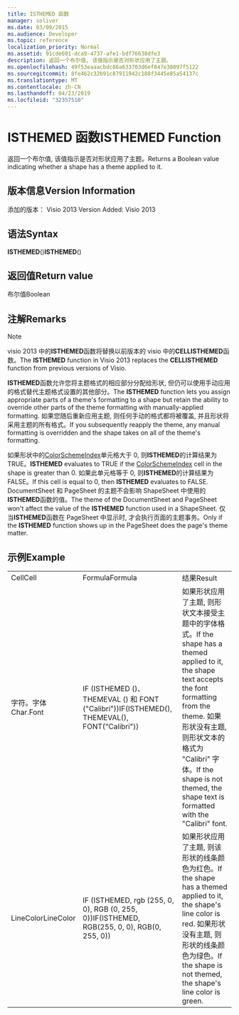 ```yaml
---
title: ISTHEMED 函数
manager: soliver
ms.date: 03/09/2015
ms.audience: Developer
ms.topic: reference
localization_priority: Normal
ms.assetid: 91cde601-dca9-4737-afe1-bdf76638dfe3
description: 返回一个布尔值, 该值指示是否对形状应用了主题。
ms.openlocfilehash: 49f53eaaacbdc86a633703d6ef847e38097f5122
ms.sourcegitcommit: 8fe462c32b91c87911942c188f3445e85a54137c
ms.translationtype: MT
ms.contentlocale: zh-CN
ms.lasthandoff: 04/23/2019
ms.locfileid: "32357510"
---
```

# <a name="isthemed-function"></a><span data-ttu-id="cc04a-103">ISTHEMED 函数</span><span class="sxs-lookup"><span data-stu-id="cc04a-103">ISTHEMED Function</span></span>

<span data-ttu-id="cc04a-104">返回一个布尔值, 该值指示是否对形状应用了主题。</span><span class="sxs-lookup"><span data-stu-id="cc04a-104">Returns a Boolean value indicating whether a shape has a theme applied to it.</span></span> 
  
## <a name="version-information"></a><span data-ttu-id="cc04a-105">版本信息</span><span class="sxs-lookup"><span data-stu-id="cc04a-105">Version Information</span></span>

<span data-ttu-id="cc04a-106">添加的版本： Visio 2013
</span><span class="sxs-lookup"><span data-stu-id="cc04a-106">Version Added: Visio 2013</span></span> 
  
## <a name="syntax"></a><span data-ttu-id="cc04a-107">语法</span><span class="sxs-lookup"><span data-stu-id="cc04a-107">Syntax</span></span>

 <span data-ttu-id="cc04a-108">**ISTHEMED**()</span><span class="sxs-lookup"><span data-stu-id="cc04a-108">**ISTHEMED**()</span></span>
  
## <a name="return-value"></a><span data-ttu-id="cc04a-109">返回值</span><span class="sxs-lookup"><span data-stu-id="cc04a-109">Return value</span></span>

<span data-ttu-id="cc04a-110">布尔值</span><span class="sxs-lookup"><span data-stu-id="cc04a-110">Boolean</span></span>
  
## <a name="remarks"></a><span data-ttu-id="cc04a-111">注解</span><span class="sxs-lookup"><span data-stu-id="cc04a-111">Remarks</span></span>

> [!NOTE]
> <span data-ttu-id="cc04a-112">visio 2013 中的**ISTHEMED**函数将替换以前版本的 visio 中的**CELLISTHEMED**函数。</span><span class="sxs-lookup"><span data-stu-id="cc04a-112">The **ISTHEMED** function in Visio 2013 replaces the **CELLISTHEMED** function from previous versions of Visio.</span></span> 
  
<span data-ttu-id="cc04a-113">**ISTHEMED**函数允许您将主题格式的相应部分分配给形状, 但仍可以使用手动应用的格式替代主题格式设置的其他部分。</span><span class="sxs-lookup"><span data-stu-id="cc04a-113">The **ISTHEMED** function lets you assign appropriate parts of a theme's formatting to a shape but retain the ability to override other parts of the theme formatting with manually-applied formatting.</span></span> <span data-ttu-id="cc04a-114">如果您随后重新应用主题, 则任何手动的格式都将被覆盖, 并且形状将采用主题的所有格式。</span><span class="sxs-lookup"><span data-stu-id="cc04a-114">If you subsequently reapply the theme, any manual formatting is overridden and the shape takes on all of the theme's formatting.</span></span> 
  
 <span data-ttu-id="cc04a-115">如果形状中的[ColorSchemeIndex](colorschemeindex-cell-theme-properties-section.md)单元格大于 0, 则**ISTHEMED**的计算结果为 TRUE。</span><span class="sxs-lookup"><span data-stu-id="cc04a-115">**ISTHEMED** evaluates to TRUE if the [ColorSchemeIndex](colorschemeindex-cell-theme-properties-section.md) cell in the shape is greater than 0.</span></span> <span data-ttu-id="cc04a-116">如果此单元格等于 0, 则**ISTHEMED**的计算结果为 FALSE。</span><span class="sxs-lookup"><span data-stu-id="cc04a-116">If this cell is equal to 0, then **ISTHEMED** evaluates to FALSE.</span></span> <span data-ttu-id="cc04a-117">DocumentSheet 和 PageSheet 的主题不会影响 ShapeSheet 中使用的**ISTHEMED**函数的值。</span><span class="sxs-lookup"><span data-stu-id="cc04a-117">The theme of the DocumentSheet and PageSheet won't affect the value of the **ISTHEMED** function used in a ShapeSheet.</span></span> <span data-ttu-id="cc04a-118">仅当**ISTHEMED**函数在 PageSheet 中显示时, 才会执行页面的主题事务。</span><span class="sxs-lookup"><span data-stu-id="cc04a-118">Only if the **ISTHEMED** function shows up in the PageSheet does the page's theme matter.</span></span> 
  
## <a name="example"></a><span data-ttu-id="cc04a-119">示例</span><span class="sxs-lookup"><span data-stu-id="cc04a-119">Example</span></span>

||||
|:-----|:-----|:-----|
|<span data-ttu-id="cc04a-120">Cell</span><span class="sxs-lookup"><span data-stu-id="cc04a-120">Cell</span></span>  <br/> |<span data-ttu-id="cc04a-121">Formula</span><span class="sxs-lookup"><span data-stu-id="cc04a-121">Formula</span></span>  <br/> |<span data-ttu-id="cc04a-122">结果</span><span class="sxs-lookup"><span data-stu-id="cc04a-122">Result</span></span>  <br/> |
|<span data-ttu-id="cc04a-123">字符。字体</span><span class="sxs-lookup"><span data-stu-id="cc04a-123">Char.Font</span></span>  <br/> |<span data-ttu-id="cc04a-124">IF (ISTHEMED ()、THEMEVAL () 和 FONT ("Calibri"))</span><span class="sxs-lookup"><span data-stu-id="cc04a-124">IF(ISTHEMED(), THEMEVAL(), FONT("Calibri"))</span></span>  <br/> |<span data-ttu-id="cc04a-125">如果形状应用了主题, 则形状文本接受主题中的字体格式。</span><span class="sxs-lookup"><span data-stu-id="cc04a-125">If the shape has a themed applied to it, the shape text accepts the font formatting from the theme.</span></span> <span data-ttu-id="cc04a-126">如果形状没有主题, 则形状文本的格式为 "Calibri" 字体。</span><span class="sxs-lookup"><span data-stu-id="cc04a-126">If the shape is not themed, the shape text is formatted with the "Calibri" font.</span></span>  <br/> |
|<span data-ttu-id="cc04a-127">LineColor</span><span class="sxs-lookup"><span data-stu-id="cc04a-127">LineColor</span></span>  <br/> |<span data-ttu-id="cc04a-128">IF (ISTHEMED, rgb (255, 0, 0), RGB (0, 255, 0))</span><span class="sxs-lookup"><span data-stu-id="cc04a-128">IF(ISTHEMED, RGB(255, 0, 0), RGB(0, 255, 0))</span></span>  <br/> |<span data-ttu-id="cc04a-129">如果形状应用了主题, 则该形状的线条颜色为红色。</span><span class="sxs-lookup"><span data-stu-id="cc04a-129">If the shape has a themed applied to it, the shape's line color is red.</span></span> <span data-ttu-id="cc04a-130">如果形状没有主题, 则形状的线条颜色为绿色。</span><span class="sxs-lookup"><span data-stu-id="cc04a-130">If the shape is not themed, the shape's line color is green.</span></span>  <br/> |
   

